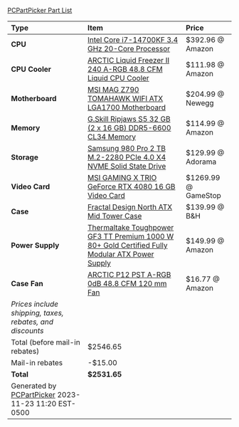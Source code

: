 [PCPartPicker Part List](https://pcpartpicker.com/list/F6g7vj)

Type|Item|Price
:----|:----|:----
**CPU** | [Intel Core i7-14700KF 3.4 GHz 20-Core Processor](https://pcpartpicker.com/product/TWP8TW/intel-core-i7-14700kf-34-ghz-20-core-processor-bx8071514700kf) | $392.96 @ Amazon 
**CPU Cooler** | [ARCTIC Liquid Freezer II 240 A-RGB 48.8 CFM Liquid CPU Cooler](https://pcpartpicker.com/product/c7wypg/arctic-liquid-freezer-ii-240-a-rgb-488-cfm-liquid-cpu-cooler-acfre00093a) | $111.98 @ Amazon 
**Motherboard** | [MSI MAG Z790 TOMAHAWK WIFI ATX LGA1700 Motherboard](https://pcpartpicker.com/product/9B2WGX/msi-mag-z790-tomahawk-wifi-atx-lga1700-motherboard-mag-z790-tomahawk-wifi) | $204.99 @ Newegg 
**Memory** | [G.Skill Ripjaws S5 32 GB (2 x 16 GB) DDR5-6600 CL34 Memory](https://pcpartpicker.com/product/9CwmP6/gskill-ripjaws-s5-32-gb-2-x-16-gb-ddr5-6600-cl34-memory-f5-6600j3440g16gx2-rs5k) | $114.99 @ Amazon 
**Storage** | [Samsung 980 Pro 2 TB M.2-2280 PCIe 4.0 X4 NVME Solid State Drive](https://pcpartpicker.com/product/f3cRsY/samsung-980-pro-2-tb-m2-2280-nvme-solid-state-drive-mz-v8p2t0bam) | $129.99 @ Adorama 
**Video Card** | [MSI GAMING X TRIO GeForce RTX 4080 16 GB Video Card](https://pcpartpicker.com/product/LKytt6/msi-gaming-x-trio-geforce-rtx-4080-16-gb-video-card-rtx-4080-16gb-gaming-x-trio) | $1269.99 @ GameStop 
**Case** | [Fractal Design North ATX Mid Tower Case](https://pcpartpicker.com/product/ybNxFT/fractal-design-north-atx-mid-tower-case-fd-c-nor1c-02) | $139.99 @ B&H 
**Power Supply** | [Thermaltake Toughpower GF3 TT Premium 1000 W 80+ Gold Certified Fully Modular ATX Power Supply](https://pcpartpicker.com/product/HXjBD3/thermaltake-toughpower-gf3-tt-premium-1000-w-80-gold-certified-fully-modular-atx-power-supply-ps-tpd-1000fnfagu-4) | $149.99 @ Amazon 
**Case Fan** | [ARCTIC P12 PST A-RGB 0dB 48.8 CFM 120 mm Fan](https://pcpartpicker.com/product/QpH7YJ/arctic-p12-pst-a-rgb-0db-488-cfm-120-mm-fan-acfan00231a) | $16.77 @ Amazon 
 | *Prices include shipping, taxes, rebates, and discounts* |
 | Total (before mail-in rebates) | $2546.65
 | Mail-in rebates | -$15.00
 | **Total** | **$2531.65**
 | Generated by [PCPartPicker](https://pcpartpicker.com) 2023-11-23 11:20 EST-0500 |
